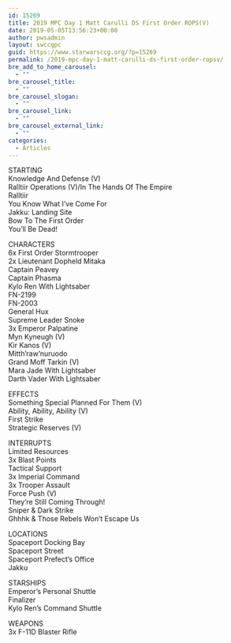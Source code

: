 ```yaml
---
id: 15269
title: 2019 MPC Day 1 Matt Carulli DS First Order ROPS(V)
date: 2019-05-05T13:56:23+00:00
author: pwsadmin
layout: swccgpc
guid: https://www.starwarsccg.org/?p=15269
permalink: /2019-mpc-day-1-matt-carulli-ds-first-order-ropsv/
bre_add_to_home_carousel:
  - ""
bre_carousel_title:
  - ""
bre_carousel_slogan:
  - ""
bre_carousel_link:
  - ""
bre_carousel_external_link:
  - ""
categories:
  - Articles
---
```

  


STARTING  
Knowledge And Defense (V)&nbsp;  
Ralltiir Operations (V)/In The Hands Of The Empire  
Ralltiir&nbsp;  
You Know What I&#8217;ve Come For  
Jakku: Landing Site  
Bow To The First Order&nbsp;  
You&#8217;ll Be Dead!&nbsp;

CHARACTERS  
6x First Order Stormtrooper  
2x Lieutenant Dopheld Mitaka  
Captain Peavey&nbsp;  
Captain Phasma&nbsp;  
Kylo Ren With Lightsaber&nbsp;  
FN-2199  
FN-2003  
General Hux  
Supreme Leader Snoke&nbsp;  
3x Emperor Palpatine  
Myn Kyneugh (V)&nbsp;  
Kir Kanos (V)&nbsp;  
Mitth&#8217;raw&#8217;nuruodo  
Grand Moff Tarkin (V)&nbsp;  
Mara Jade With Lightsaber&nbsp;  
Darth Vader With Lightsaber

EFFECTS  
Something Special Planned For Them (V)&nbsp;  
Ability, Ability, Ability (V)&nbsp;  
First Strike&nbsp;  
Strategic Reserves (V)&nbsp;

INTERRUPTS  
Limited Resources&nbsp;  
3x Blast Points  
Tactical Support&nbsp;  
3x Imperial Command  
3x Trooper Assault  
Force Push (V)&nbsp;  
They&#8217;re Still Coming Through!&nbsp;  
Sniper & Dark Strike&nbsp;  
Ghhhk & Those Rebels Won&#8217;t Escape Us&nbsp;

LOCATIONS  
Spaceport Docking Bay  
Spaceport Street&nbsp;  
Spaceport Prefect&#8217;s Office  
Jakku

STARSHIPS  
Emperor&#8217;s Personal Shuttle  
Finalizer  
Kylo Ren&#8217;s Command Shuttle

WEAPONS  
3x F-11D Blaster Rifle